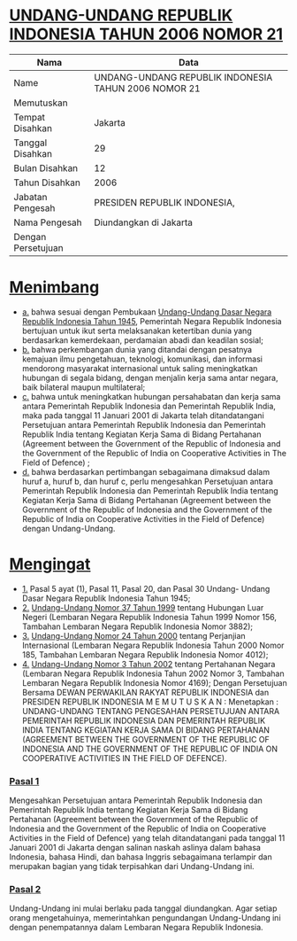 # [UNDANG-UNDANG REPUBLIK INDONESIA TAHUN 2006 NOMOR 21](http://example.org/legal/document/uu/2006/21)

| Nama | Data |
| ------ | ----- |
|Name|UNDANG-UNDANG REPUBLIK INDONESIA TAHUN 2006 NOMOR 21|
|Memutuskan||
|Tempat Disahkan|Jakarta|
|Tanggal Disahkan|29|
|Bulan Disahkan|12|
|Tahun Disahkan|2006|
|Jabatan Pengesah|PRESIDEN REPUBLIK INDONESIA,|
|Nama Pengesah|Diundangkan di Jakarta|
|Dengan Persetujuan||
# [Menimbang](http://example.org/legal/document/uu/2006/21/menimbang)

* [a.](http://example.org/legal/document/uu/2006/21/menimbang/point/a) bahwa sesuai dengan Pembukaan [Undang-Undang Dasar Negara Republik Indonesia Tahun 1945](http://example.org/legal/document/uu), Pemerintah Negara Republik Indonesia bertujuan untuk ikut serta melaksanakan ketertiban dunia yang berdasarkan kemerdekaan, perdamaian abadi dan keadilan sosial;
* [b.](http://example.org/legal/document/uu/2006/21/menimbang/point/b) bahwa perkembangan dunia yang ditandai dengan pesatnya kemajuan ilmu pengetahuan, teknologi, komunikasi, dan informasi mendorong masyarakat internasional untuk saling meningkatkan hubungan di segala bidang, dengan menjalin kerja sama antar negara, baik bilateral maupun multilateral;
* [c.](http://example.org/legal/document/uu/2006/21/menimbang/point/c) bahwa untuk meningkatkan hubungan persahabatan dan kerja sama antara Pemerintah Republik Indonesia dan Pemerintah Republik India, maka pada tanggal 11 Januari 2001 di Jakarta telah ditandatangani Persetujuan antara Pemerintah Republik Indonesia dan Pemerintah Republik India tentang Kegiatan Kerja Sama di Bidang Pertahanan (Agreement between the Government of the Republic of Indonesia and the Government of the Republic of India on Cooperative Activities in The Field of Defence) ;
* [d.](http://example.org/legal/document/uu/2006/21/menimbang/point/d) bahwa berdasarkan pertimbangan sebagaimana dimaksud dalam huruf a, huruf b, dan huruf c, perlu mengesahkan Persetujuan antara Pemerintah Republik Indonesia dan Pemerintah Republik India tentang Kegiatan Kerja Sama di Bidang Pertahanan (Agreement between the Government of the Republic of Indonesia and the Government of the Republic of India on Cooperative Activities in the Field of Defence) dengan Undang-Undang.
# [Mengingat](http://example.org/legal/document/uu/2006/21/mengingat)

* [1.](http://example.org/legal/document/uu/2006/21/mengingat/point/0001) Pasal 5 ayat (1), Pasal 11, Pasal 20, dan Pasal 30 Undang- Undang Dasar Negara Republik Indonesia Tahun 1945;
* [2.](http://example.org/legal/document/uu/2006/21/mengingat/point/0002) [Undang-Undang Nomor 37 Tahun 1999](http://example.org/legal/document/uu/1999/37) tentang Hubungan Luar Negeri (Lembaran Negara Republik Indonesia Tahun 1999 Nomor 156, Tambahan Lembaran Negara Republik Indonesia Nomor 3882);
* [3.](http://example.org/legal/document/uu/2006/21/mengingat/point/0003) [Undang-Undang Nomor 24 Tahun 2000](http://example.org/legal/document/uu/2000/24) tentang Perjanjian Internasional (Lembaran Negara Republik Indonesia Tahun 2000 Nomor 185, Tambahan Lembaran Negara Republik Indonesia Nomor 4012);
* [4.](http://example.org/legal/document/uu/2006/21/mengingat/point/0004) [Undang-Undang Nomor 3 Tahun 2002](http://example.org/legal/document/uu/2002/3) tentang Pertahanan Negara (Lembaran Negara Republik Indonesia Tahun 2002 Nomor 3, Tambahan Lembaran Negara Republik Indonesia Nomor 4169); Dengan Persetujuan Bersama DEWAN PERWAKILAN RAKYAT REPUBLIK INDONESIA dan PRESIDEN REPUBLIK INDONESIA M E M U T U S K A N : Menetapkan : UNDANG-UNDANG TENTANG PENGESAHAN PERSETUJUAN ANTARA PEMERINTAH REPUBLIK INDONESIA DAN PEMERINTAH REPUBLIK INDIA TENTANG KEGIATAN KERJA SAMA DI BIDANG PERTAHANAN (AGREEMENT BETWEEN THE GOVERNMENT OF THE REPUBLIC OF INDONESIA AND THE GOVERNMENT OF THE REPUBLIC OF INDIA ON COOPERATIVE ACTIVITIES IN THE FIELD OF DEFENCE).

### [Pasal 1](http://example.org/legal/document/uu/2006/21/pasal/0001)
Mengesahkan Persetujuan antara Pemerintah Republik Indonesia dan Pemerintah Republik India tentang Kegiatan Kerja Sama di Bidang Pertahanan (Agreement between the Government of the Republic of Indonesia and the Government of the Republic of India on Cooperative Activities in the Field of Defence) yang telah ditandatangani pada tanggal 11 Januari 2001 di Jakarta dengan salinan naskah aslinya dalam bahasa Indonesia, bahasa Hindi, dan bahasa Inggris sebagaimana terlampir dan merupakan bagian yang tidak terpisahkan dari Undang-Undang ini.


### [Pasal 2](http://example.org/legal/document/uu/2006/21/pasal/0002)
Undang-Undang ini mulai berlaku pada tanggal diundangkan. Agar setiap orang mengetahuinya, memerintahkan pengundangan Undang-Undang ini dengan penempatannya dalam Lembaran Negara Republik Indonesia.
